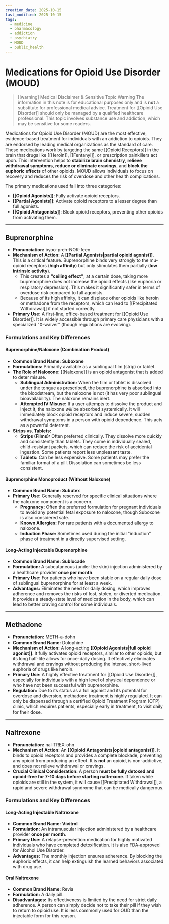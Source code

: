 ```yaml
---
creation_date: 2025-10-15
last_modified: 2025-10-15
tags:
  - medicine
  - pharmacology
  - addiction
  - psychiatry
  - MOUD
  - public_health
---
```


# Medications for Opioid Use Disorder (MOUD)

> [!warning] Medical Disclaimer & Sensitive Topic Warning
> The information in this note is for educational purposes only and is **not** a substitute for professional medical advice. Treatment for [[Opioid Use Disorder]] should only be managed by a qualified healthcare professional. This topic involves substance use and addiction, which may be sensitive for some readers.

Medications for Opioid Use Disorder (MOUD) are the most effective, evidence-based treatment for individuals with an addiction to opioids. They are endorsed by leading medical organizations as the standard of care. These medications work by targeting the same [[Opioid Receptors]] in the brain that drugs like [[Heroin]], [[Fentanyl]], or prescription painkillers act upon. This intervention helps to **stabilize brain chemistry**, **relieve withdrawal symptoms**, **reduce or eliminate cravings**, and **block the euphoric effects** of other opioids. MOUD allows individuals to focus on recovery and reduces the risk of overdose and other health complications.

The primary medications used fall into three categories:
* **[[Opioid Agonists]]**: Fully activate opioid receptors.
* **[[Partial Agonists]]**: Activate opioid receptors to a lesser degree than full agonists.
* **[[Opioid Antagonists]]**: Block opioid receptors, preventing other opioids from activating them.

---

## Buprenorphine
- **Pronunciation:** byoo-preh-NOR-feen
- **Mechanism of Action:** A **[[Partial Agonists|partial opioid agonist]]**. This is a critical feature. Buprenorphine binds very strongly to the mu-opioid receptors (**high affinity**) but only stimulates them partially (**low intrinsic activity**).
    -   This creates a **"ceiling effect"**; at a certain dose, taking more buprenorphine does not increase the opioid effects (like euphoria or respiratory depression). This makes it significantly safer in terms of overdose risk compared to full agonists.
    -   Because of its high affinity, it can displace other opioids like heroin or methadone from the receptors, which can lead to [[Precipitated Withdrawal]] if not started correctly.
- **Primary Use:** A first-line, office-based treatment for [[Opioid Use Disorder]]. It is widely accessible through primary care physicians with a specialized "X-waiver" (though regulations are evolving).

### Formulations and Key Differences

#### Buprenorphine/Naloxone (Combination Product)
- **Common Brand Name:** **Suboxone**
- **Formulations:** Primarily available as a sublingual film (strip) or tablet. 
- **The Role of Naloxone:** [[Naloxone]] is an opioid antagonist that is added to deter misuse.
    -   **Sublingual Administration:** When the film or tablet is dissolved under the tongue as prescribed, the buprenorphine is absorbed into the bloodstream, but the naloxone is not (it has very poor sublingual bioavailability). The naloxone remains inert.
    -   **Attempted IV Misuse:** If a user attempts to dissolve the product and inject it, the naloxone *will* be absorbed systemically. It will immediately block opioid receptors and induce severe, sudden withdrawal symptoms in a person with opioid dependence. This acts as a powerful deterrent.
- **Strips vs. Tablets:**
    -   **Strips (Films):** Often preferred clinically. They dissolve more quickly and consistently than tablets. They come in individually sealed, child-resistant packets, which can reduce the risk of accidental ingestion. Some patients report less unpleasant taste.
    -   **Tablets:** Can be less expensive. Some patients may prefer the familiar format of a pill. Dissolution can sometimes be less consistent.

#### Buprenorphine Monoproduct (Without Naloxone)
- **Common Brand Name:** **Subutex**
- **Primary Use:** Generally reserved for specific clinical situations where the naloxone component is a concern.
    -   **Pregnancy:** Often the preferred formulation for pregnant individuals to avoid any potential fetal exposure to naloxone, though Suboxone is also considered safe.
    -   **Known Allergies:** For rare patients with a documented allergy to naloxone.
    -   **Induction Phase:** Sometimes used during the initial "induction" phase of treatment in a directly supervised setting.

#### Long-Acting Injectable Buprenorphine
- **Common Brand Name:** **Sublocade**
- **Formulation:** A subcutaneous (under the skin) injection administered by a healthcare provider **once per month**.
- **Primary Use:** For patients who have been stable on a regular daily dose of sublingual buprenorphine for at least a week.
-   **Advantages:** Eliminates the need for daily dosing, which improves adherence and removes the risks of lost, stolen, or diverted medication. It provides a steady-state level of medication in the body, which can lead to better craving control for some individuals.

---

## Methadone
- **Pronunciation:** METH-a-dohn
- **Common Brand Name:** Dolophine
- **Mechanism of Action:** A long-acting **[[Opioid Agonists|full opioid agonist]]**. It fully activates opioid receptors, similar to other opioids, but its long half-life allows for once-daily dosing. It effectively eliminates withdrawal and cravings without producing the intense, short-lived euphoria of drugs like heroin.
- **Primary Use:** A highly effective treatment for [[Opioid Use Disorder]], especially for individuals with a high level of physical dependence or who have not been successful with buprenorphine.
- **Regulation:** Due to its status as a full agonist and its potential for overdose and diversion, methadone treatment is highly regulated. It can only be dispensed through a certified Opioid Treatment Program (OTP) clinic, which requires patients, especially early in treatment, to visit daily for their dose.

---

## Naltrexone
- **Pronunciation:** nal-TREX-ohn
- **Mechanism of Action:** An **[[Opioid Antagonists|opioid antagonist]]**. It binds to opioid receptors and provides a complete blockade, preventing any opioid from producing an effect. It is **not** an opioid, is non-addictive, and does not relieve withdrawal or cravings.
- **Crucial Clinical Consideration:** A person **must be fully detoxed and opioid-free for 7-10 days before starting naltrexone**. If taken while opioids are still in the system, it will cause [[Precipitated Withdrawal]], a rapid and severe withdrawal syndrome that can be medically dangerous.

### Formulations and Key Differences

#### Long-Acting Injectable Naltrexone
- **Common Brand Name:** **Vivitrol**
- **Formulation:** An intramuscular injection administered by a healthcare provider **once per month**.
- **Primary Use:** A relapse-prevention medication for highly motivated individuals who have completed detoxification. It is also FDA-approved for Alcohol Use Disorder.
- **Advantages:** The monthly injection ensures adherence. By blocking the euphoric effects, it can help extinguish the learned behaviors associated with drug use.

#### Oral Naltrexone
- **Common Brand Name:** Revia
- **Formulation:** A daily pill.
- **Disadvantages:** Its effectiveness is limited by the need for strict daily adherence. A person can simply decide not to take their pill if they wish to return to opioid use. It is less commonly used for OUD than the injectable form for this reason.